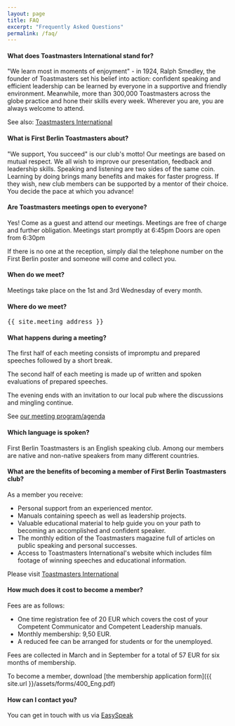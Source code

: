 ```yaml
---
layout: page
title: FAQ
excerpt: "Frequently Asked Questions"
permalink: /faq/
---
```

 
#### What does Toastmasters International stand for?
 
"We learn most in moments of enjoyment" -  in 1924, Ralph Smedley, the founder of Toastmasters
set his belief into action: confident speaking and efficient leadership can be learned by everyone in a
supportive and friendly environment. Meanwhile, more than 300,000 Toastmasters across the globe
practice and hone their skills every week. Wherever you are, you are always welcome to attend.

See also: [Toastmasters International](www.toastmasters.org)

 
#### What is First Berlin Toastmasters about?
 
"We support, You succeed" is our club's motto! Our meetings are based on mutual respect. We all
wish to improve our presentation, feedback and leadership skills. Speaking and listening are 
two sides of the same coin. Learning by doing brings many benefits and makes for faster progress. 
If they wish, new club members can be supported by a mentor of their choice. You decide the
pace at which you advance!
 
#### Are Toastmasters meetings open to everyone?
 
Yes! Come as a guest and attend our meetings. Meetings are free of charge and further obligation. 
Meetings start promptly at 6:45pm  Doors are open from 6:30pm 

If there is no one at the reception, simply dial the telephone number on the First Berlin poster 
and someone will come and collect you.
 
#### When do we meet?

Meetings take place on the 1st and 3rd Wednesday of every month. 


#### Where do we meet?

<pre>
{{ site.meeting_address }}
</pre>
 
#### What happens during a meeting?

The first half of each meeting consists of impromptu and prepared speeches followed by a short break.

The second half of each meeting is made up of written and spoken evaluations of prepared speeches. 

The evening ends with an invitation to our local pub where the discussions and mingling continue.

See [our meeting program/agenda](fbtm.tmclub.eu/agenda)
 
#### Which language is spoken?
 
First Berlin Toastmasters is an English speaking club. Among our members are native and non-native speakers from
many different countries. 


#### What are the benefits of becoming a member of First Berlin Toastmasters club?
 
As a member you receive:

* Personal support from an experienced mentor.
* Manuals containing speech as well as leadership projects.
* Valuable educational material to help guide you on your path to becoming an accomplished and confident speaker.
* The monthly edition of the Toastmasters magazine full of articles on public speaking and personal successes.   
* Access to Toastmasters International's website which includes film footage of winning speeches and educational information.

Please visit [Toastmasters International](www.toastmasters.org)
 
#### How much does it cost to become a member?

Fees are as follows:

* One time registration fee of 20 EUR which covers the cost of your Competent Communicator and Competent Leadership manuals.
* Monthly membership: 9,50 EUR.
* A reduced fee can be arranged for students or for the unemployed.  

Fees are collected in March and in September for a total of 57 EUR for six months of membership. 

To become a member, download [the membership application form]({{ site.url }}/assets/forms/400_Eng.pdf)<i style="margin-left:10px;" class="fa fa-file-pdf-o fa-2x"></i>

 
#### How can I contact you?

You can get in touch with us via [EasySpeak](http://tmclub.eu/portal.php?page=553)
